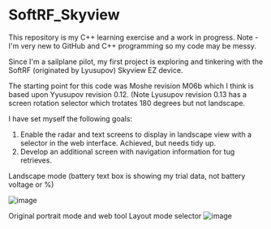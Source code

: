# SoftRF_Skyview

This repository is my C++ learning exercise and a work in progress.  Note - I'm very new to GitHub and C++ programming so my code may be messy.

Since I'm a sailplane pilot, my first project is exploring and tinkering with the SoftRF (originated by Lyusupov) Skyview EZ device.  

The starting point for this code was Moshe revision M06b which I think is based upon Yyusupov revision 0.12.  (Note Lyusupov revision 0.13 has a screen rotation selector which trotates 180 degrees but not landscape.

I have set myself the following goals:
1.  Enable the radar and text screens to display in landscape view with a selector in the web interface.  Achieved, but needs tidy up.
2.  Develop an additional screen with navigation information for tug retrieves.

Landscape mode (battery text box is showing my trial data, not battery voltage or %)

![image](https://github.com/user-attachments/assets/a4a753e7-43a4-42fa-a0e6-0943931de673)

Original portrait mode and web tool Layout mode selector
![image](https://github.com/user-attachments/assets/223a4d3d-10ca-4044-8ebc-eae91cbbf566)




